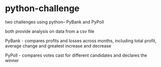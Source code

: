 # python-challenge

two challenges using python– PyBank and PyPoll

both provide analysis on data from a csv file

PyBank - compares profits and losses across months, including total profit, average change and greatest increase and decrease

PyPoll - compares votes cast for different candidates and declares the winner
